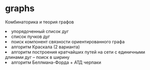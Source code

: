 # graphs
Комбинаторика и теория графов
<li>упорядоченный список дуг</li>
<li>список пучков дуг</li>
<li>поиск компонент связности ориентированного графа</li>
<li>алгоритм Краскала (2 варианта)</li>
<li>алгоритм построения кратчайших путей на сети с единичными длинами дуг – поиск в ширину</li>
<li>алгоритм Беллмана-Форда + АТД черпаки</li>
